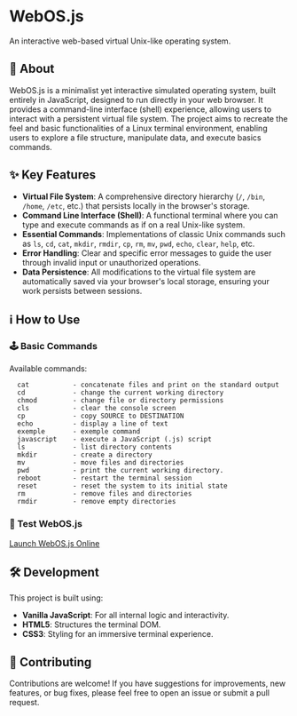 # WebOS.js

An interactive web-based virtual Unix-like operating system.

## 📌 About

WebOS.js is a minimalist yet interactive simulated operating system, built entirely in JavaScript, designed to run directly in your web browser. It provides a command-line interface (shell) experience, allowing users to interact with a persistent virtual file system. The project aims to recreate the feel and basic functionalities of a Linux terminal environment, enabling users to explore a file structure, manipulate data, and execute basics commands.

## ✨ Key Features

  * **Virtual File System**: A comprehensive directory hierarchy (`/`, `/bin`, `/home`, `/etc`, etc.) that persists locally in the browser's storage.
  * **Command Line Interface (Shell)**: A functional terminal where you can type and execute commands as if on a real Unix-like system.
  * **Essential Commands**: Implementations of classic Unix commands such as `ls`, `cd`, `cat`, `mkdir`, `rmdir`, `cp`, `rm`, `mv`, `pwd`, `echo`, `clear`, `help`, etc.
  * **Error Handling**: Clear and specific error messages to guide the user through invalid input or unauthorized operations.
  * **Data Persistence**: All modifications to the virtual file system are automatically saved via your browser's local storage, ensuring your work persists between sessions.

## ℹ️ How to Use

### 🕹️ Basic Commands

Available commands:
```
  cat		    - concatenate files and print on the standard output
  cd		    - change the current working directory
  chmod		    - change file or directory permissions
  cls		    - clear the console screen
  cp		    - copy SOURCE to DESTINATION
  echo		    - display a line of text
  exemple	    - exemple command
  javascript	- execute a JavaScript (.js) script
  ls		    - list directory contents
  mkdir		    - create a directory
  mv		    - move files and directories
  pwd		    - print the current working directory.
  reboot	    - restart the terminal session
  reset		    - reset the system to its initial state
  rm		    - remove files and directories
  rmdir		    - remove empty directories
```

### 🚀 Test WebOS.js

[Launch WebOS.js Online](https://deitsuki.netlify.app/webos.js/)

## 🛠️ Development

This project is built using:

  * **Vanilla JavaScript**: For all internal logic and interactivity.
  * **HTML5**: Structures the terminal DOM.
  * **CSS3**: Styling for an immersive terminal experience.

## 🌟 Contributing

Contributions are welcome! If you have suggestions for improvements, new features, or bug fixes, please feel free to open an issue or submit a pull request.